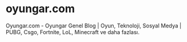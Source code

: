 # oyungar.com
Oyungar.com - Oyungar Genel Blog | Oyun, Teknoloji, Sosyal Medya | PUBG, Csgo, Fortnite, LoL, Minecraft ve daha fazlası.
